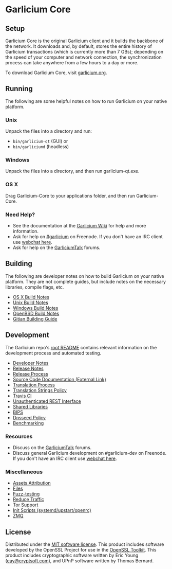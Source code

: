 Garlicium Core
=============

Setup
---------------------
Garlicium Core is the original Garlicium client and it builds the backbone of the network. It downloads and, by default, stores the entire history of Garlicium transactions (which is currently more than 7 GBs); depending on the speed of your computer and network connection, the synchronization process can take anywhere from a few hours to a day or more.

To download Garlicium Core, visit [garlicium.org](https://garlicium.org).

Running
---------------------
The following are some helpful notes on how to run Garlicium on your native platform.

### Unix

Unpack the files into a directory and run:

- `bin/garlicium-qt` (GUI) or
- `bin/garliciumd` (headless)

### Windows

Unpack the files into a directory, and then run garlicium-qt.exe.

### OS X

Drag Garlicium-Core to your applications folder, and then run Garlicium-Core.

### Need Help?

* See the documentation at the [Garlicium Wiki](https://garlicium.info/)
for help and more information.
* Ask for help on [#garlicium](http://webchat.freenode.net?channels=garlicium) on Freenode. If you don't have an IRC client use [webchat here](http://webchat.freenode.net?channels=garlicium).
* Ask for help on the [GarliciumTalk](https://garliciumtalk.io/) forums.

Building
---------------------
The following are developer notes on how to build Garlicium on your native platform. They are not complete guides, but include notes on the necessary libraries, compile flags, etc.

- [OS X Build Notes](build-osx.md)
- [Unix Build Notes](build-unix.md)
- [Windows Build Notes](build-windows.md)
- [OpenBSD Build Notes](build-openbsd.md)
- [Gitian Building Guide](gitian-building.md)

Development
---------------------
The Garlicium repo's [root README](/README.md) contains relevant information on the development process and automated testing.

- [Developer Notes](developer-notes.md)
- [Release Notes](release-notes.md)
- [Release Process](release-process.md)
- [Source Code Documentation (External Link)](https://dev.visucore.com/garlicium/doxygen/)
- [Translation Process](translation_process.md)
- [Translation Strings Policy](translation_strings_policy.md)
- [Travis CI](travis-ci.md)
- [Unauthenticated REST Interface](REST-interface.md)
- [Shared Libraries](shared-libraries.md)
- [BIPS](bips.md)
- [Dnsseed Policy](dnsseed-policy.md)
- [Benchmarking](benchmarking.md)

### Resources
* Discuss on the [GarliciumTalk](https://garliciumtalk.io/) forums.
* Discuss general Garlicium development on #garlicium-dev on Freenode. If you don't have an IRC client use [webchat here](http://webchat.freenode.net/?channels=garlicium-dev).

### Miscellaneous
- [Assets Attribution](assets-attribution.md)
- [Files](files.md)
- [Fuzz-testing](fuzzing.md)
- [Reduce Traffic](reduce-traffic.md)
- [Tor Support](tor.md)
- [Init Scripts (systemd/upstart/openrc)](init.md)
- [ZMQ](zmq.md)

License
---------------------
Distributed under the [MIT software license](/COPYING).
This product includes software developed by the OpenSSL Project for use in the [OpenSSL Toolkit](https://www.openssl.org/). This product includes
cryptographic software written by Eric Young ([eay@cryptsoft.com](mailto:eay@cryptsoft.com)), and UPnP software written by Thomas Bernard.
